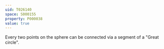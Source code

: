 ```yaml
---
uid: T026140
space: S000155
property: P000038
value: true
---
```


Every two points on the sphere can be connected via a segment of a "Great circle".

